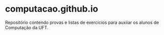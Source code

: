 # computacao.github.io
Repositório contendo provas e listas de exercícios para auxiiar os alunos de Computação da UFT.
